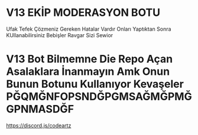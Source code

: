 # V13 EKİP MODERASYON BOTU

Ufak Tefek Çözmeniz Gereken Hatalar Vardır Onları Yaptıktan Sonra KUllanabilirsiniz Bebişler Ravgar Sizi Sewior

# V13 Bot Bilmemne Die Repo Açan Asalaklara İnanmayın Amk Onun Bunun Botunu Kullanıyor Kevaşeler PĞQMĞNFOPSNDĞPGMSAĞMĞPMĞGPNMASDĞF

https://discord.js/codeartz
